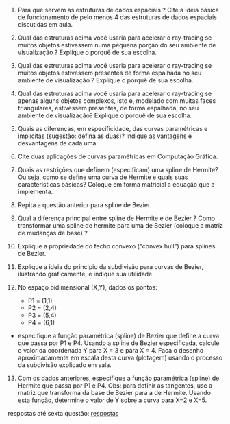 1. Para que servem as estruturas de dados espaciais ? Cite a ideia básica de funcionamento de pelo menos 4 das estruturas de dados espaciais discutidas em aula.


2. Qual das estruturas acima você usaria para acelerar o ray-tracing se muitos objetos estivessem numa pequena porção do seu ambiente de visualização ? Explique o porquê de sua escolha.
   
3. Qual das estruturas acima você usaria para acelerar o ray-tracing se muitos objetos estivessem presentes de forma espalhada no seu ambiente de visualização ? Explique o porquê de sua escolha.

4. Qual das estruturas acima você usaria para acelerar o ray-tracing se apenas alguns objetos complexos, isto é, modelado com muitas faces triangulares, estivessem presentes, de forma espalhada, no seu ambiente de visualização? Explique o porquê de sua escolha.
   
5. Quais as diferenças, em especificidade, das curvas paramétricas e implícitas (sugestão: defina as duas)? Indique as vantagens e desvantagens de cada uma.

6. Cite duas aplicações de curvas paramétricas em Computação Gráfica.

7. Quais as restrições que definem (especificam) uma spline de Hermite? Ou seja, como se define uma curva de Hermite e quais suas características básicas? Coloque em forma matricial a equação que a implementa.
   
8. Repita a questão anterior para spline de Bezier.

9. Qual a diferença principal entre spline de Hermite e de Bezier ? Como transformar uma spline de hermite para uma de Bezier (coloque a matriz de mudanças de base) ?
    
10. Explique a propriedade do fecho convexo ("convex hull") para splines de Bezier.

11. Explique a ideia do principio da subdivisão para curvas de Bezier, ilustrando graficamente, e indique sua utilidade.

12.  No espaço bidimensional (X,Y), dados os pontos:
     - P1 = (1,1)
     - P2 = (2,4)
     - P3 = (5,4)
     - P4 = (6,1)
   - especifique a função paramétrica (spline) de Bezier que define a curva que passa por P1 e P4. Usando a spline de Bezier especificada, calcule o valor da coordenada Y para X = 3 e para X = 4. Faca o desenho aproximadamente em escala desta curva (plotagem) usando o processo da subdivisão explicado em sala.  

13.   Com os dados anteriores, especifique a função paramétrica (spline) de Hermite que passa por P1 e P4. Obs: para definir as tangentes, use a matriz que transforma da base de Bezier para a de Hermite. Usando esta função, determine o valor de Y sobre a curva para X=2 e X=5.

respostas até sexta questão: [respostas](resposta/lista_7.pdf)